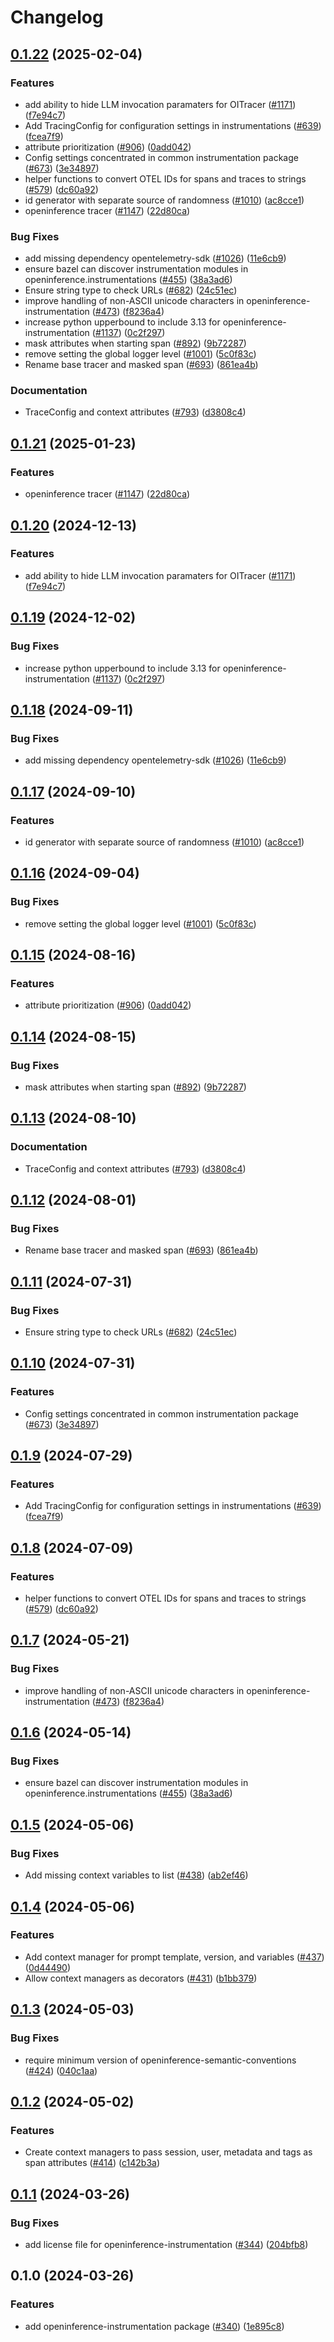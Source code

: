 # Changelog

## [0.1.22](https://github.com/RogerHYang/openinference/compare/python-openinference-instrumentation-v0.1.21...python-openinference-instrumentation-v0.1.22) (2025-02-04)


### Features

* add ability to hide LLM invocation paramaters for OITracer ([#1171](https://github.com/RogerHYang/openinference/issues/1171)) ([f7e94c7](https://github.com/RogerHYang/openinference/commit/f7e94c7f658570169c564f11663fc9eeaee05f46))
* Add TracingConfig for configuration settings in instrumentations ([#639](https://github.com/RogerHYang/openinference/issues/639)) ([fcea7f9](https://github.com/RogerHYang/openinference/commit/fcea7f99e505f104543d3a51a9b3b0f25cba8072))
* attribute prioritization ([#906](https://github.com/RogerHYang/openinference/issues/906)) ([0add042](https://github.com/RogerHYang/openinference/commit/0add0421b5f0d9b64c579027c469513359863a68))
* Config settings concentrated in common instrumentation package ([#673](https://github.com/RogerHYang/openinference/issues/673)) ([3e34897](https://github.com/RogerHYang/openinference/commit/3e348979e9db5a73ba7f8edac49e1c01816d89e7))
* helper functions to convert OTEL IDs for spans and traces to strings ([#579](https://github.com/RogerHYang/openinference/issues/579)) ([dc60a92](https://github.com/RogerHYang/openinference/commit/dc60a92f8690243b5277cfba4c7e68a2056e293f))
* id generator with separate source of randomness ([#1010](https://github.com/RogerHYang/openinference/issues/1010)) ([ac8cce1](https://github.com/RogerHYang/openinference/commit/ac8cce112341bb31a575cb1e61a55acb196fc600))
* openinference tracer ([#1147](https://github.com/RogerHYang/openinference/issues/1147)) ([22d80ca](https://github.com/RogerHYang/openinference/commit/22d80ca066a8d29e9b9ef08ce581b4a7ad4eb08b))


### Bug Fixes

* add missing dependency opentelemetry-sdk ([#1026](https://github.com/RogerHYang/openinference/issues/1026)) ([11e6cb9](https://github.com/RogerHYang/openinference/commit/11e6cb98cf2efe73fd3b3972869d8527db67cc72))
* ensure bazel can discover instrumentation modules in openinference.instrumentations ([#455](https://github.com/RogerHYang/openinference/issues/455)) ([38a3ad6](https://github.com/RogerHYang/openinference/commit/38a3ad6cca3a931ebbe51a57bc78c4a000dcae17))
* Ensure string type to check URLs ([#682](https://github.com/RogerHYang/openinference/issues/682)) ([24c51ec](https://github.com/RogerHYang/openinference/commit/24c51ece2b50a36c791f9e0c72088360fe91ca5f))
* improve handling of non-ASCII unicode characters in openinference-instrumentation ([#473](https://github.com/RogerHYang/openinference/issues/473)) ([f8236a4](https://github.com/RogerHYang/openinference/commit/f8236a49f88aaaf0ffec2f0d7a06ce42ba3814d7))
* increase python upperbound to include 3.13 for openinference-instrumentation ([#1137](https://github.com/RogerHYang/openinference/issues/1137)) ([0c2f297](https://github.com/RogerHYang/openinference/commit/0c2f297bb479b6cd4a70c7e0b28d6578e0abc6e3))
* mask attributes when starting span ([#892](https://github.com/RogerHYang/openinference/issues/892)) ([9b72287](https://github.com/RogerHYang/openinference/commit/9b72287401d5c424a8951e1d6a15cca14fcd05cc))
* remove setting the global logger level ([#1001](https://github.com/RogerHYang/openinference/issues/1001)) ([5c0f83c](https://github.com/RogerHYang/openinference/commit/5c0f83c355304da289ae1c849b9d315990281184))
* Rename base tracer and masked span ([#693](https://github.com/RogerHYang/openinference/issues/693)) ([861ea4b](https://github.com/RogerHYang/openinference/commit/861ea4ba45cf02a1d0519a7cd2c5c6ca5d74115b))


### Documentation

* TraceConfig and context attributes ([#793](https://github.com/RogerHYang/openinference/issues/793)) ([d3808c4](https://github.com/RogerHYang/openinference/commit/d3808c4bea3f6a4c72d3a7ea09b54e78072be6fd))

## [0.1.21](https://github.com/Arize-ai/openinference/compare/python-openinference-instrumentation-v0.1.20...python-openinference-instrumentation-v0.1.21) (2025-01-23)


### Features

* openinference tracer ([#1147](https://github.com/Arize-ai/openinference/issues/1147)) ([22d80ca](https://github.com/Arize-ai/openinference/commit/22d80ca066a8d29e9b9ef08ce581b4a7ad4eb08b))

## [0.1.20](https://github.com/Arize-ai/openinference/compare/python-openinference-instrumentation-v0.1.19...python-openinference-instrumentation-v0.1.20) (2024-12-13)


### Features

* add ability to hide LLM invocation paramaters for OITracer ([#1171](https://github.com/Arize-ai/openinference/issues/1171)) ([f7e94c7](https://github.com/Arize-ai/openinference/commit/f7e94c7f658570169c564f11663fc9eeaee05f46))

## [0.1.19](https://github.com/Arize-ai/openinference/compare/python-openinference-instrumentation-v0.1.18...python-openinference-instrumentation-v0.1.19) (2024-12-02)


### Bug Fixes

* increase python upperbound to include 3.13 for openinference-instrumentation ([#1137](https://github.com/Arize-ai/openinference/issues/1137)) ([0c2f297](https://github.com/Arize-ai/openinference/commit/0c2f297bb479b6cd4a70c7e0b28d6578e0abc6e3))

## [0.1.18](https://github.com/Arize-ai/openinference/compare/python-openinference-instrumentation-v0.1.17...python-openinference-instrumentation-v0.1.18) (2024-09-11)


### Bug Fixes

* add missing dependency opentelemetry-sdk ([#1026](https://github.com/Arize-ai/openinference/issues/1026)) ([11e6cb9](https://github.com/Arize-ai/openinference/commit/11e6cb98cf2efe73fd3b3972869d8527db67cc72))

## [0.1.17](https://github.com/Arize-ai/openinference/compare/python-openinference-instrumentation-v0.1.16...python-openinference-instrumentation-v0.1.17) (2024-09-10)


### Features

* id generator with separate source of randomness ([#1010](https://github.com/Arize-ai/openinference/issues/1010)) ([ac8cce1](https://github.com/Arize-ai/openinference/commit/ac8cce112341bb31a575cb1e61a55acb196fc600))

## [0.1.16](https://github.com/Arize-ai/openinference/compare/python-openinference-instrumentation-v0.1.15...python-openinference-instrumentation-v0.1.16) (2024-09-04)


### Bug Fixes

* remove setting the global logger level ([#1001](https://github.com/Arize-ai/openinference/issues/1001)) ([5c0f83c](https://github.com/Arize-ai/openinference/commit/5c0f83c355304da289ae1c849b9d315990281184))

## [0.1.15](https://github.com/Arize-ai/openinference/compare/python-openinference-instrumentation-v0.1.14...python-openinference-instrumentation-v0.1.15) (2024-08-16)


### Features

* attribute prioritization ([#906](https://github.com/Arize-ai/openinference/issues/906)) ([0add042](https://github.com/Arize-ai/openinference/commit/0add0421b5f0d9b64c579027c469513359863a68))

## [0.1.14](https://github.com/Arize-ai/openinference/compare/python-openinference-instrumentation-v0.1.13...python-openinference-instrumentation-v0.1.14) (2024-08-15)


### Bug Fixes

* mask attributes when starting span ([#892](https://github.com/Arize-ai/openinference/issues/892)) ([9b72287](https://github.com/Arize-ai/openinference/commit/9b72287401d5c424a8951e1d6a15cca14fcd05cc))

## [0.1.13](https://github.com/Arize-ai/openinference/compare/python-openinference-instrumentation-v0.1.12...python-openinference-instrumentation-v0.1.13) (2024-08-10)


### Documentation

* TraceConfig and context attributes ([#793](https://github.com/Arize-ai/openinference/issues/793)) ([d3808c4](https://github.com/Arize-ai/openinference/commit/d3808c4bea3f6a4c72d3a7ea09b54e78072be6fd))

## [0.1.12](https://github.com/Arize-ai/openinference/compare/python-openinference-instrumentation-v0.1.11...python-openinference-instrumentation-v0.1.12) (2024-08-01)


### Bug Fixes

* Rename base tracer and masked span ([#693](https://github.com/Arize-ai/openinference/issues/693)) ([861ea4b](https://github.com/Arize-ai/openinference/commit/861ea4ba45cf02a1d0519a7cd2c5c6ca5d74115b))

## [0.1.11](https://github.com/Arize-ai/openinference/compare/python-openinference-instrumentation-v0.1.10...python-openinference-instrumentation-v0.1.11) (2024-07-31)


### Bug Fixes

* Ensure string type to check URLs ([#682](https://github.com/Arize-ai/openinference/issues/682)) ([24c51ec](https://github.com/Arize-ai/openinference/commit/24c51ece2b50a36c791f9e0c72088360fe91ca5f))

## [0.1.10](https://github.com/Arize-ai/openinference/compare/python-openinference-instrumentation-v0.1.9...python-openinference-instrumentation-v0.1.10) (2024-07-31)


### Features

* Config settings concentrated in common instrumentation package ([#673](https://github.com/Arize-ai/openinference/issues/673)) ([3e34897](https://github.com/Arize-ai/openinference/commit/3e348979e9db5a73ba7f8edac49e1c01816d89e7))

## [0.1.9](https://github.com/Arize-ai/openinference/compare/python-openinference-instrumentation-v0.1.8...python-openinference-instrumentation-v0.1.9) (2024-07-29)


### Features

* Add TracingConfig for configuration settings in instrumentations ([#639](https://github.com/Arize-ai/openinference/issues/639)) ([fcea7f9](https://github.com/Arize-ai/openinference/commit/fcea7f99e505f104543d3a51a9b3b0f25cba8072))

## [0.1.8](https://github.com/Arize-ai/openinference/compare/python-openinference-instrumentation-v0.1.7...python-openinference-instrumentation-v0.1.8) (2024-07-09)


### Features

* helper functions to convert OTEL IDs for spans and traces to strings ([#579](https://github.com/Arize-ai/openinference/issues/579)) ([dc60a92](https://github.com/Arize-ai/openinference/commit/dc60a92f8690243b5277cfba4c7e68a2056e293f))

## [0.1.7](https://github.com/Arize-ai/openinference/compare/python-openinference-instrumentation-v0.1.6...python-openinference-instrumentation-v0.1.7) (2024-05-21)


### Bug Fixes

* improve handling of non-ASCII unicode characters in openinference-instrumentation ([#473](https://github.com/Arize-ai/openinference/issues/473)) ([f8236a4](https://github.com/Arize-ai/openinference/commit/f8236a49f88aaaf0ffec2f0d7a06ce42ba3814d7))

## [0.1.6](https://github.com/Arize-ai/openinference/compare/python-openinference-instrumentation-v0.1.5...python-openinference-instrumentation-v0.1.6) (2024-05-14)


### Bug Fixes

* ensure bazel can discover instrumentation modules in openinference.instrumentations ([#455](https://github.com/Arize-ai/openinference/issues/455)) ([38a3ad6](https://github.com/Arize-ai/openinference/commit/38a3ad6cca3a931ebbe51a57bc78c4a000dcae17))

## [0.1.5](https://github.com/Arize-ai/openinference/compare/python-openinference-instrumentation-v0.1.4...python-openinference-instrumentation-v0.1.5) (2024-05-06)


### Bug Fixes

* Add missing context variables to list ([#438](https://github.com/Arize-ai/openinference/issues/438)) ([ab2ef46](https://github.com/Arize-ai/openinference/commit/ab2ef4655c16e662c499b0302f4a0b28892f6b6c))

## [0.1.4](https://github.com/Arize-ai/openinference/compare/python-openinference-instrumentation-v0.1.3...python-openinference-instrumentation-v0.1.4) (2024-05-06)


### Features

* Add context manager for prompt template, version, and variables ([#437](https://github.com/Arize-ai/openinference/issues/437)) ([0d44490](https://github.com/Arize-ai/openinference/commit/0d444904afa13f33c67a7e520eeb819fc7208ddf))
* Allow context managers as decorators ([#431](https://github.com/Arize-ai/openinference/issues/431)) ([b1bb379](https://github.com/Arize-ai/openinference/commit/b1bb379bad97f811668dcc6d8c37760944bf03ff))

## [0.1.3](https://github.com/Arize-ai/openinference/compare/python-openinference-instrumentation-v0.1.2...python-openinference-instrumentation-v0.1.3) (2024-05-03)


### Bug Fixes

* require minimum version of openinference-semantic-conventions ([#424](https://github.com/Arize-ai/openinference/issues/424)) ([040c1aa](https://github.com/Arize-ai/openinference/commit/040c1aa54a36d7312097938d87b187536d87e20a))

## [0.1.2](https://github.com/Arize-ai/openinference/compare/python-openinference-instrumentation-v0.1.1...python-openinference-instrumentation-v0.1.2) (2024-05-02)


### Features

* Create context managers to pass session, user, metadata and tags as span attributes ([#414](https://github.com/Arize-ai/openinference/issues/414)) ([c142b3a](https://github.com/Arize-ai/openinference/commit/c142b3a1adcb286d9d4be00d7bbe34c23f6e6805))


## [0.1.1](https://github.com/Arize-ai/openinference/compare/python-openinference-instrumentation-v0.1.0...python-openinference-instrumentation-v0.1.1) (2024-03-26)


### Bug Fixes

* add license file for openinference-instrumentation ([#344](https://github.com/Arize-ai/openinference/issues/344)) ([204bfb8](https://github.com/Arize-ai/openinference/commit/204bfb8b4179d06e72ad76f6e676028f4527a8ae))

## 0.1.0 (2024-03-26)


### Features

* add openinference-instrumentation package ([#340](https://github.com/Arize-ai/openinference/issues/340)) ([1e895c8](https://github.com/Arize-ai/openinference/commit/1e895c800feddf08f08babc34eabad9d9429ee51))
